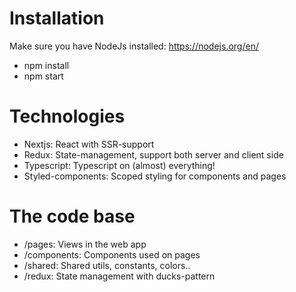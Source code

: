 # Installation
Make sure you have NodeJs installed: https://nodejs.org/en/
- npm install
- npm start

# Technologies
- Nextjs: React with SSR-support
- Redux: State-management, support both server and client side
- Typescript: Typescript on (almost) everything! 
- Styled-components: Scoped styling for components and pages

# The code base
- /pages: Views in the web app
- /components: Components used on pages
- /shared: Shared utils, constants, colors..
- /redux: State management with ducks-pattern






